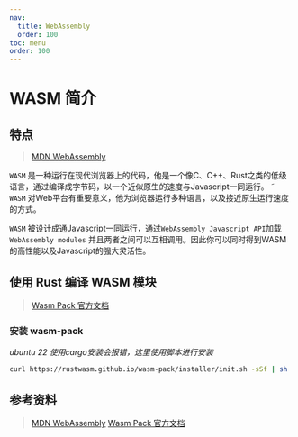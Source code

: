 ```yaml
---
nav:
  title: WebAssembly
  order: 100
toc: menu
order: 100
---
```


# WASM 简介




## 特点
> [MDN WebAssembly](https://developer.mozilla.org/en-US/docs/WebAssembly)

`WASM` 是一种运行在现代浏览器上的代码，他是一个像C、C++、Rust之类的低级语言，通过编译成字节码，以一个近似原生的速度与Javascript一同运行。
˜
`WASM` 对Web平台有重要意义，他为浏览器运行多种语言，以及接近原生运行速度的方式。

`WASM` 被设计成通Javascript一同运行，通过`WebAssembly Javascript API`加载`WebAssembly modules` 并且两者之间可以互相调用。因此你可以同时得到WASM的高性能以及Javascript的强大灵活性。

## 使用 Rust 编译 WASM 模块

> [Wasm Pack 官方文档](https://rustwasm.github.io/docs/wasm-pack/)
### 安装 wasm-pack


*ubuntu 22 使用cargo安装会报错，这里使用脚本进行安装*
```bash
curl https://rustwasm.github.io/wasm-pack/installer/init.sh -sSf | sh
```



##  参考资料
> [MDN WebAssembly](https://developer.mozilla.org/en-US/docs/WebAssembly)
> [Wasm Pack 官方文档](https://rustwasm.github.io/docs/wasm-pack/)
